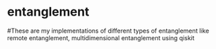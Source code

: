 # entanglement
#These are my implementations of different types of entanglement like remote entanglement, multidimensional entanglement using qiskit
